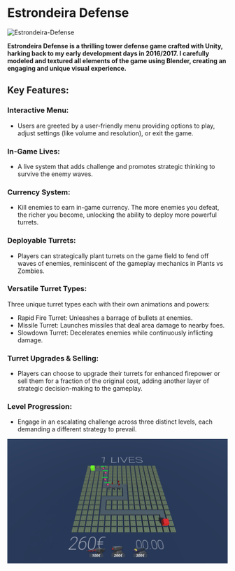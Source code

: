 # **Estrondeira Defense**
![Estrondeira-Defense](https://socialify.git.ci/bakill3/C-PC-Game---Estrondeira-Defense/image?language=1&name=1&owner=1&pattern=Formal%20Invitation&stargazers=1&theme=Light)

**Estrondeira Defense is a thrilling tower defense game crafted with Unity, harking back to my early development days in 2016/2017. I carefully modeled and textured all elements of the game using Blender, creating an engaging and unique visual experience.**

## **Key Features:**

### **Interactive Menu:**
  - Users are greeted by a user-friendly menu providing options to play, adjust settings (like volume and resolution), or exit the game.

### **In-Game Lives:**
  - A live system that adds challenge and promotes strategic thinking to survive the enemy waves.

### **Currency System:**
  - Kill enemies to earn in-game currency. The more enemies you defeat, the richer you become, unlocking the ability to deploy more powerful turrets.

### **Deployable Turrets:**
  - Players can strategically plant turrets on the game field to fend off waves of enemies, reminiscent of the gameplay mechanics in Plants vs Zombies. 

### **Versatile Turret Types:**
Three unique turret types each with their own animations and powers:
- Rapid Fire Turret: Unleashes a barrage of bullets at enemies.
- Missile Turret: Launches missiles that deal area damage to nearby foes.
- Slowdown Turret: Decelerates enemies while continuously inflicting damage.

### **Turret Upgrades & Selling:**
  - Players can choose to upgrade their turrets for enhanced firepower or sell them for a fraction of the original cost, adding another layer of strategic decision-making to the gameplay.

### **Level Progression:**
  - Engage in an escalating challenge across three distinct levels, each demanding a different strategy to prevail.

![Game Image](https://github.com/bakill3/C-PC-Game---Estrondeira-Defense/blob/master/imagem.png)
